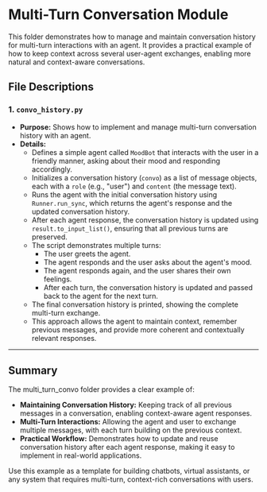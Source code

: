 # Multi-Turn Conversation Module

This folder demonstrates how to manage and maintain conversation history for multi-turn interactions with an agent. It provides a practical example of how to keep context across several user-agent exchanges, enabling more natural and context-aware conversations.

## File Descriptions

### 1. `convo_history.py`
- **Purpose:** Shows how to implement and manage multi-turn conversation history with an agent.
- **Details:**
  - Defines a simple agent called `MoodBot` that interacts with the user in a friendly manner, asking about their mood and responding accordingly.
  - Initializes a conversation history (`convo`) as a list of message objects, each with a `role` (e.g., "user") and `content` (the message text).
  - Runs the agent with the initial conversation history using `Runner.run_sync`, which returns the agent's response and the updated conversation history.
  - After each agent response, the conversation history is updated using `result.to_input_list()`, ensuring that all previous turns are preserved.
  - The script demonstrates multiple turns:
    - The user greets the agent.
    - The agent responds and the user asks about the agent's mood.
    - The agent responds again, and the user shares their own feelings.
    - After each turn, the conversation history is updated and passed back to the agent for the next turn.
  - The final conversation history is printed, showing the complete multi-turn exchange.
  - This approach allows the agent to maintain context, remember previous messages, and provide more coherent and contextually relevant responses.

---

## Summary

The multi_turn_convo folder provides a clear example of:
- **Maintaining Conversation History:** Keeping track of all previous messages in a conversation, enabling context-aware agent responses.
- **Multi-Turn Interactions:** Allowing the agent and user to exchange multiple messages, with each turn building on the previous context.
- **Practical Workflow:** Demonstrates how to update and reuse conversation history after each agent response, making it easy to implement in real-world applications.

Use this example as a template for building chatbots, virtual assistants, or any system that requires multi-turn, context-rich conversations with users. 